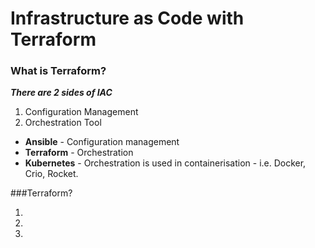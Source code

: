 # Infrastructure as Code with Terraform

### What is Terraform?

_**There are 2 sides of IAC**_

1. Configuration Management
2. Orchestration Tool

* **Ansible** - Configuration management
* **Terraform** - Orchestration
* **Kubernetes** - Orchestration is used in containerisation - i.e. Docker, Crio, Rocket.

###Terraform?

1.
2.
3.
